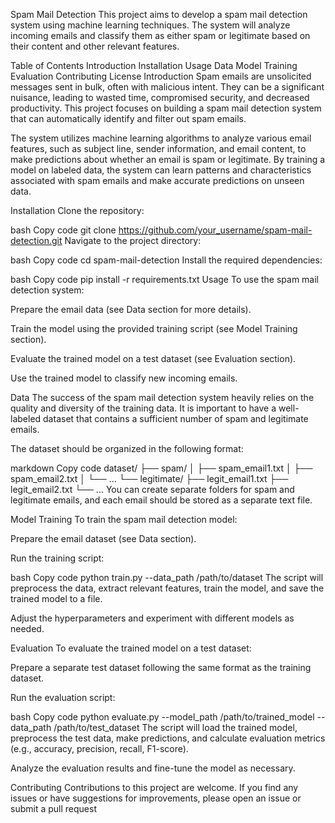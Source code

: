 Spam Mail Detection
This project aims to develop a spam mail detection system using machine learning techniques. The system will analyze incoming emails and classify them as either spam or legitimate based on their content and other relevant features.

Table of Contents
Introduction
Installation
Usage
Data
Model Training
Evaluation
Contributing
License
Introduction
Spam emails are unsolicited messages sent in bulk, often with malicious intent. They can be a significant nuisance, leading to wasted time, compromised security, and decreased productivity. This project focuses on building a spam mail detection system that can automatically identify and filter out spam emails.

The system utilizes machine learning algorithms to analyze various email features, such as subject line, sender information, and email content, to make predictions about whether an email is spam or legitimate. By training a model on labeled data, the system can learn patterns and characteristics associated with spam emails and make accurate predictions on unseen data.

Installation
Clone the repository:

bash
Copy code
git clone https://github.com/your_username/spam-mail-detection.git
Navigate to the project directory:

bash
Copy code
cd spam-mail-detection
Install the required dependencies:

bash
Copy code
pip install -r requirements.txt
Usage
To use the spam mail detection system:

Prepare the email data (see Data section for more details).

Train the model using the provided training script (see Model Training section).

Evaluate the trained model on a test dataset (see Evaluation section).

Use the trained model to classify new incoming emails.

Data
The success of the spam mail detection system heavily relies on the quality and diversity of the training data. It is important to have a well-labeled dataset that contains a sufficient number of spam and legitimate emails.

The dataset should be organized in the following format:

markdown
Copy code
dataset/
├── spam/
│   ├── spam_email1.txt
│   ├── spam_email2.txt
│   └── ...
└── legitimate/
    ├── legit_email1.txt
    ├── legit_email2.txt
    └── ...
You can create separate folders for spam and legitimate emails, and each email should be stored as a separate text file.

Model Training
To train the spam mail detection model:

Prepare the email dataset (see Data section).

Run the training script:

bash
Copy code
python train.py --data_path /path/to/dataset
The script will preprocess the data, extract relevant features, train the model, and save the trained model to a file.

Adjust the hyperparameters and experiment with different models as needed.

Evaluation
To evaluate the trained model on a test dataset:

Prepare a separate test dataset following the same format as the training dataset.

Run the evaluation script:

bash
Copy code
python evaluate.py --model_path /path/to/trained_model --data_path /path/to/test_dataset
The script will load the trained model, preprocess the test data, make predictions, and calculate evaluation metrics (e.g., accuracy, precision, recall, F1-score).

Analyze the evaluation results and fine-tune the model as necessary.

Contributing
Contributions to this project are welcome. If you find any issues or have suggestions for improvements, please open an issue or submit a pull request





